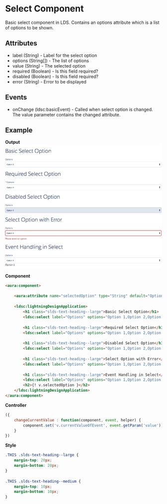 # Select Component

Basic select component in LDS. Contains an options attribute which is a list of options to be shown.

## Attributes
- label (String) - Label for the select option
- options (String[]) - The list of options
- value (String) - The selected option
- required (Boolean) - Is this field required?
- disabled (Boolean) - Is this field required?
- error (String) - Error to be displayed

## Events
- onChange (ldsc:basicEvent) - Called when select option is changed. The value parameter contains the changed attribute.

## Example

**Output**
![Select image](images/select.png)

**Component**
```html
<aura:component>

    <aura:attribute name="selectedOption" type="String" default="Option 2" description="The Selected option." access="GLOBAL"/>

    <ldsc:lightningDesignApplication>
        <h1 class="slds-text-heading--large">Basic Select Option</h1>
        <ldsc:select label="Options" options="Option 1,Option 2,Option 3" />

        <h1 class="slds-text-heading--large">Required Select Option</h1>
        <ldsc:select label="Options" options="Option 1,Option 2,Option 3" required="true" />

        <h1 class="slds-text-heading--large">Disabled Select Option</h1>
        <ldsc:select label="Options" options="Option 1,Option 2,Option 3" disabled="true" />

        <h1 class="slds-text-heading--large">Select Option with Error</h1>
        <ldsc:select label="Options" options="Option 1,Option 2,Option 3" error="Please select an option." />

        <h1 class="slds-text-heading--large">Event Handling in Select</h1>
        <ldsc:select label="Options" options="Option 1,Option 2,Option 3" value="{! v.selectedOption }" onChange="{! c.optionChanged }" />
        <h2>{! v.selectedOption }</h2>
    </ldsc:lightningDesignApplication>
</aura:component>
```

**Controller**
```js
({
	changeCurrentValue : function(component, event, helper) {
		component.set('v.currentValueOfEvent', event.getParam('value'));
	}
})
```

**Style**
```css
.THIS .slds-text-heading--large {
    margin-top: 20px;
    margin-bottom: 20px;
}

.THIS .slds-text-heading--medium {
    margin-top: 10px;
    margin-bottom: 10px;
}
```
